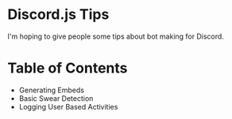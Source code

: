 # Discord.js Tips
I'm hoping to give people some tips about bot making for Discord.

# Table of Contents
* Generating Embeds
* Basic Swear Detection
* Logging User Based Activities
